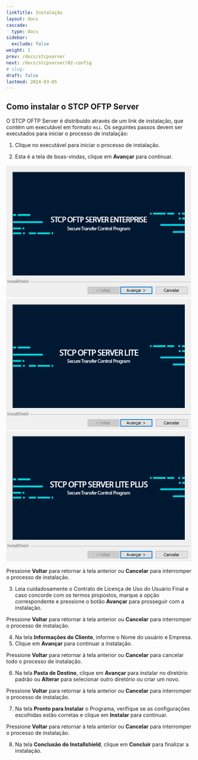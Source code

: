 ```yaml
---
linkTitle: Instalação
layout: docs
cascade:
  type: docs
sidebar:
  exclude: false
weight: 1
prev: /docs/stcpserver
next: /docs/stcpserver/02-config
# slug:
draft: false
lastmod: 2024-03-05
---
```

## Como instalar o STCP OFTP Server

O STCP OFTP Server é distribuído através de um link de instalação, que contém um executável em formato `msi`. Os seguintes passos devem ser executados para iniciar o processo de instalação:

1. Clique no executável para iniciar o processo de instalação.

2. Esta é a tela de boas-vindas, clique em **Avançar** para continuar.

![](install-srv-enterprise.png "Versão Enterprise")
![](install-srv-lite.png "Versão Lite")
![](install-srv-lite-plus.png "Versão Lite Plus")

Pressione **Voltar** para retornar à tela anterior ou **Cancelar** para interromper o processo de instalação.

3. Leia cuidadosamente o Contrato de Licença de Uso do Usuário Final e caso concorde com os termos propostos, marque a opção correspondente e pressione o botão **Avançar** para prosseguir com a instalação.

Pressione **Voltar** para retornar à tela anterior ou **Cancelar** para interromper o processo de instalação.

<!-- ![](./imagem1/img3.png) -->

4. Na tela **Informações do Cliente**, informe o Nome do usuário e Empresa.
5. Clique em **Avançar** para continuar a instalação.

Pressione **Voltar** para retornar à tela anterior ou **Cancelar** para cancelar todo o processo de instalação.

<!-- ![](./imagem1/img4.png) -->

6. Na tela **Pasta de Destino**, clique em **Avançar** para instalar no diretório padrão ou **Alterar** para selecionar outro diretório ou criar um novo.

Pressione **Voltar** para retornar à tela anterior ou **Cancelar** para interromper o processo de instalação.

<!-- ![](./imagem1/img5.png) -->

7. Na tela **Pronto para Instalar** o Programa, verifique se as configurações escolhidas estão corretas e clique em **Instalar** para continuar.

Pressione **Voltar** para retornar à tela anterior ou **Cancelar** para interromper o processo de instalação.

<!-- ![](./imagem1/img6.png) -->

8. Na tela **Conclusão do Installshield**, clique em **Concluir** para finalizar a instalação.

<!-- ![](./imagem1/img7.png) -->
